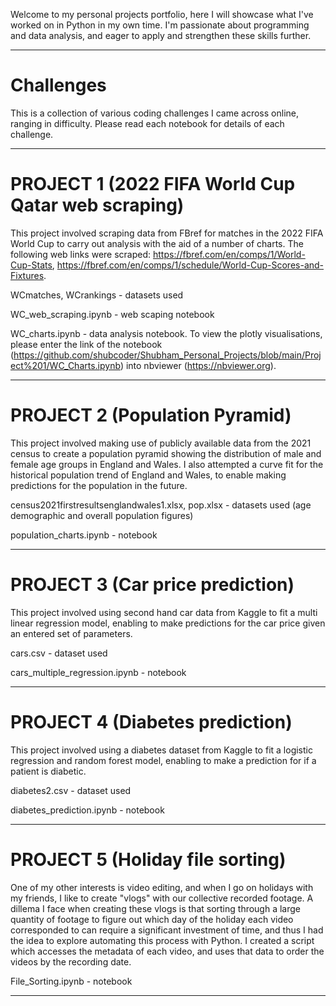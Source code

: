 Welcome to my personal projects portfolio, here I will showcase what I've worked on in Python in my own time. I'm passionate about programming and data analysis, and eager to apply and strengthen these skills further. 

---
# Challenges
  This is a collection of various coding challenges I came across online, ranging in difficulty. Please read each notebook for details of each challenge. 

---

# PROJECT 1 (2022 FIFA World Cup Qatar web scraping)
  This project involved scraping data from FBref for matches in the 2022 FIFA World Cup to carry out analysis with the aid of a number of charts. The following web links were scraped: https://fbref.com/en/comps/1/World-Cup-Stats, https://fbref.com/en/comps/1/schedule/World-Cup-Scores-and-Fixtures.

  WCmatches, WCrankings - datasets used 

  WC_web_scraping.ipynb - web scaping notebook 
  
  WC_charts.ipynb - data analysis notebook. To view the plotly visualisations, please enter the link of the notebook (https://github.com/shubcoder/Shubham_Personal_Projects/blob/main/Project%201/WC_Charts.ipynb) into nbviewer (https://nbviewer.org).

---

# PROJECT 2 (Population Pyramid) 
  This project involved making use of publicly available data from the 2021 census to create a population pyramid showing the distribution of male and female age groups in England and Wales. I also attempted a curve fit for the historical population trend of England and Wales, to enable making predictions for the population in the future.  
  
  census2021firstresultsenglandwales1.xlsx, pop.xlsx - datasets used (age demographic and overall population figures) 
  
  population_charts.ipynb - notebook

---

# PROJECT 3 (Car price prediction)
  This project involved using second hand car data from Kaggle to fit a multi linear regression model, enabling to make predictions for the car price given an entered set of parameters.
  
  cars.csv - dataset used 
  
  cars_multiple_regression.ipynb - notebook

---

# PROJECT 4 (Diabetes prediction)
  This project involved using a diabetes dataset from Kaggle to fit a logistic regression and random forest model, enabling to make a prediction for if a patient is diabetic.

  diabetes2.csv - dataset used 

  diabetes_prediction.ipynb - notebook

---

# PROJECT 5 (Holiday file sorting)
  One of my other interests is video editing, and when I go on holidays with my friends, I like to create "vlogs" with our collective recorded footage. A dillema I face when creating these vlogs is that sorting through a large quantity of footage to figure out which day of the holiday each video corresponded to can require a significant investment of time, and thus I had the idea to explore automating this process with Python. I created a script which accesses the metadata of each video, and uses that data to order the videos by the recording date.

  File_Sorting.ipynb - notebook 

  ---

